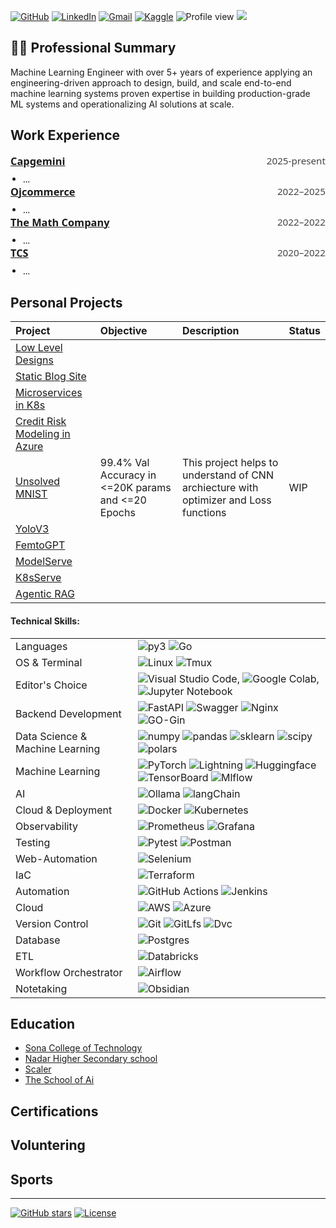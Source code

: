 [![GitHub](https://img.shields.io/badge/GitHub-%23121011.svg?logo=github&logoColor=white)](https://github.com/Muthukamalan)
[![LinkedIn](https://custom-icon-badges.demolab.com/badge/LinkedIn-0A66C2?logo=linkedin-white&logoColor=fff)](https://www.linkedin.com/in/muthukamalan-m/)
[![Gmail](https://img.shields.io/badge/Gmail-D14836?logo=gmail&logoColor=white)](mailto:muthukamalan98@gmail.com)
[![Kaggle](https://img.shields.io/badge/Kaggle-20BEFF?logo=kaggle&logoColor=fff)](https://www.kaggle.com/kakashikamalan)
![Profile view](https://komarev.com/ghpvc/?username=Muthukamalan&style=flat-square)
<a href="tel:+91 9486872592">![](https://img.shields.io/badge/WhatsApp-25D366?style=flat&logo=whatsapp&logoColor=white)</a>

## 👨‍💼 Professional Summary
Machine Learning Engineer with over 5+ years of experience applying an engineering-driven approach to design, build, and scale end-to-end machine learning systems proven expertise in building production-grade ML systems and operationalizing AI solutions at scale.



## Work Experience
<section class="experience-item" style="font-family:system-ui, -apple-system, 'Segoe UI', Roboto, 'Helvetica Neue', Arial;">
  <div style="display:flex;justify-content:space-between;align-items:flex-start;">
    <h3 style="margin:0;">
      <a href="https://www.capgemini.com/in-en/" target="_blank" rel="noopener noreferrer">Capgemini</a>
    </h3>
    <div style="font-size:0.95rem;color:#444;">
      <time datetime="2025-present">2025-present</time>
    </div>
  </div>
  <div class="experience-content" style="margin-top:0.5rem;">
    <ul style="margin:0.25rem 0 0 1.25rem;padding:0;">
      <li>…</li>
    </ul>
  </div>
</section>

<section class="experience-item" style="font-family:system-ui, -apple-system, 'Segoe UI', Roboto, 'Helvetica Neue', Arial;">
  <div style="display:flex;justify-content:space-between;align-items:flex-start;">
    <h3 style="margin:0;">
      <a href="https://www.ojcommerce.com/" target="_blank" rel="noopener noreferrer">Ojcommerce</a>
    </h3>
    <div style="font-size:0.95rem;color:#444;">
      <time datetime="2022-2025">2022–2025</time>
    </div>
  </div>
  <div class="experience-content" style="margin-top:0.5rem;">
    <ul style="margin:0.25rem 0 0 1.25rem;padding:0;">
      <li>…</li>
    </ul>
  </div>
</section>


<section class="experience-item" style="font-family:system-ui, -apple-system, 'Segoe UI', Roboto, 'Helvetica Neue', Arial;">
  <div style="display:flex;justify-content:space-between;align-items:flex-start;">
    <h3 style="margin:0;">
      <a href="https://mathco.com/" target="_blank" rel="noopener noreferrer">The Math Company</a>
    </h3>
    <div style="font-size:0.95rem;color:#444;">
      <time datetime="2022-2022">2022–2022</time>
    </div>
  </div>

  <div class="experience-content" style="margin-top:0.5rem;">
    <ul style="margin:0.25rem 0 0 1.25rem;padding:0;">
      <li>…</li>
    </ul>
  </div>
</section>

<section class="experience-item" style="font-family:system-ui, -apple-system, 'Segoe UI', Roboto, 'Helvetica Neue', Arial;">
  <div style="display:flex;justify-content:space-between;align-items:flex-start;">
    <h3 style="margin:0;">
      <a href="https://www.tcs.com/" target="_blank" rel="noopener noreferrer">TCS</a>
    </h3>
    <div style="font-size:0.95rem;color:#444;">
      <time datetime="2020-2022">2020–2022</time>
    </div>
  </div>

  <div class="experience-content" style="margin-top:0.5rem;">
    <ul style="margin:0.25rem 0 0 1.25rem;padding:0;">
      <li>…</li>
    </ul>
  </div>
</section>



## Personal Projects

| Project                               | Objective | Description  | Status |
|:--------------------------------------|:----------|:-------------|:-------|
| [Low Level Designs](./posts/llds.md)  |           |              |        |
| [Static Blog Site]()                              |           |              |        |
| [Microservices in K8s]()              |           |              |        |
| [Credit Risk Modeling in Azure](./posts/ml-classify.md) | | | |
| [Unsolved MNIST](./posts/mnist.md)    | 99.4% Val Accuracy in <=20K params and <=20 Epochs | This project helps to understand of CNN archiecture with optimizer and Loss functions | WIP |
| [YoloV3](./posts/yolo.md) |   | | |
| [FemtoGPT](./posts/femto.md) |   || |
| [ModelServe](./posts/model-serve.md) |   || |
| [K8sServe](./posts/llms-in-k8s.md) | |  | 
| [Agentic RAG](./posts/rag.md) |   | | |

#### Technical Skills:

| | |
|:--------------------|:---------------- |
| Languages           | ![py3](https://img.shields.io/badge/Python-3776AB.svg?style=flat&logo=Python&logoColor=white) ![Go](https://img.shields.io/badge/Go-00ADD8.svg?style=flat&logo=Go&logoColor=white) |
| OS & Terminal       | ![Linux](https://img.shields.io/badge/Linux-FCC624?style=flat&logo=linux&logoColor=black) ![Tmux](https://img.shields.io/badge/tmux-1BB91F?style=flat&logo=tmux&logoColor=white) |
| Editor's Choice     | ![Visual Studio Code](https://img.shields.io/badge/Visual%20Studio%20Code-0078d7.svg?style=flat&logo=visual-studio-code&logoColor=white), ![Google Colab](https://img.shields.io/badge/Google%20Colab-%23F9A825.svg?style=flat&logo=googlecolab&logoColor=white), ![Jupyter Notebook](https://img.shields.io/badge/jupyter-%23FA0F00.svg?style=flat&logo=jupyter&logoColor=white) |
| Backend Development | ![FastAPI](https://img.shields.io/badge/python-FastAPI-005571?style=flat&logo=fastapi) ![Swagger](https://img.shields.io/badge/-Swagger-%23Clojure?style=flat&logo=swagger&logoColor=white) ![Nginx](https://img.shields.io/badge/nginx-%23009639.svg?style=flat&logo=nginx&logoColor=white) ![GO-Gin](https://img.shields.io/badge/Go-Gin-%2300ADD8.svg?style=flat&logo=go&logoColor=white)|
| Data Science  & Machine Learning | ![numpy](https://img.shields.io/badge/Numpy-777BB4?style=flat&logo=numpy&logoColor=white)  ![pandas](https://img.shields.io/badge/Pandas-2C2D72?style=flat&logo=pandas&logoColor=white)  ![sklearn](https://img.shields.io/badge/scikit_learn-F7931E?style=flat&logo=scikit-learn&logoColor=white)  ![scipy](https://img.shields.io/badge/SciPy-654FF0?style=flat&logo=SciPy&logoColor=white)  ![polars](https://img.shields.io/badge/Polars-0075FF.svg?style=flat&logo=Polars&logoColor=white) |
| Machine Learning    |  ![PyTorch](https://img.shields.io/badge/python-PyTorch-%23EE4C2C.svg?style=flat-square&logo=PyTorch&logoColor=white) ![Lightning](https://img.shields.io/badge/pytorch-Lightning-792ee5?logo=pytorchlightning&logoColor=white)  ![Huggingface](https://img.shields.io/badge/Hugging%20Face-FFD21E.svg?style=flat&logo=Hugging-Face&logoColor=black) ![TensorBoard](https://img.shields.io/badge/Tensorboard-FF6F00.svg?style=flat&logo=TensorBoard&logoColor=white) ![Mlflow](https://img.shields.io/badge/MLflow-0194E2.svg?style=flat&logo=MLflow&logoColor=white) | 
| AI                  | ![Ollama](https://img.shields.io/badge/Ollama-000000.svg?style=flat&logo=Ollama&logoColor=white) ![langChain](https://img.shields.io/badge/langchain-1C3C3C?style=flat&logo=langchain&logoColor=white) |
| Cloud & Deployment  | ![Docker](https://img.shields.io/badge/docker-%230db7ed.svg?style=flat&logo=docker&logoColor=white) ![Kubernetes](https://img.shields.io/badge/Kubernetes-326CE5?style=flat&logo=kubernetes&logoColor=white) |
| Observability       | ![Prometheus](https://img.shields.io/badge/Prometheus-E6522C?style=flat&logo=Prometheus&logoColor=white) ![Grafana](https://img.shields.io/badge/grafana-%23F46800.svg?style=flat&logo=grafana&logoColor=white) |
| Testing             | ![Pytest](https://img.shields.io/badge/Pytest-0A9EDC.svg?style=flat&logo=Pytest&logoColor=white) ![Postman](https://img.shields.io/badge/Postman-FF6C37?style=flat&logo=postman&logoColor=white) | 
| Web-Automation      | ![Selenium](https://img.shields.io/badge/Selenium-43B02A.svg?style=flat&logo=Selenium&logoColor=white) | 
| IaC                 | ![Terraform](https://img.shields.io/badge/terraform-%235835CC.svg?style=flat&logo=terraform&logoColor=white) |
| Automation          | ![GitHub Actions](https://img.shields.io/badge/github%20actions-%232671E5.svg?style=flat&logo=githubactions&logoColor=white) ![Jenkins](https://img.shields.io/badge/jenkins-%232C5263.svg?style=flat&logo=jenkins&logoColor=white)  |
| Cloud               | ![AWS](https://img.shields.io/badge/AWS-%23FF9900.svg?style=flat&logo=amazon-aws&logoColor=white) ![Azure](https://img.shields.io/badge/azure-%230072C6.svg?style=flat&logo=microsoftazure&logoColor=white) |
| Version Control     | ![Git](https://img.shields.io/badge/git-%23F05033.svg?style=flat&logo=git&logoColor=white) ![GitLfs](https://img.shields.io/badge/Git%20LFS-F64935.svg?style=flat&logo=Git-LFS&logoColor=white) ![Dvc](https://img.shields.io/badge/DVC-13ADC7.svg?style=flat&logo=DVC&logoColor=white) | 
| Database            |  ![Postgres](https://img.shields.io/badge/PostgreSQL-316192?style=flat&logo=postgresql&logoColor=white) |
| ETL                 | ![Databricks](https://img.shields.io/badge/Databricks-FF3621?style=flat&logo=Databricks&logoColor=white) |
| Workflow Orchestrator | ![Airflow](https://img.shields.io/badge/Apache%20Airflow-017CEE.svg?style=flat&logo=Apache-Airflow&logoColor=white) |
| Notetaking          | ![Obsidian](https://img.shields.io/badge/Obsidian-%23483699.svg?style=flat&logo=obsidian&logoColor=white) | 



## Education
- [Sona College of Technology](https://www.sonatech.ac.in/)
- [Nadar Higher Secondary school](https://www.nhsskovilpatti.com/)
- [Scaler](https://www.scaler.com/)
- [The School of Ai](https://theschoolof.ai/)


## Certifications

## Voluntering 

## Sports

---

[![GitHub stars](https://img.shields.io/github/stars/Muthukamalan/Muthukamalan.github.io?style=social)](https://github.com/Muthukamalan/Muthukamalan.github.io/stargazers)
[![License](https://img.shields.io/github/license/Muthukamalan/Muthukamalan.github.io)](LICENSE)